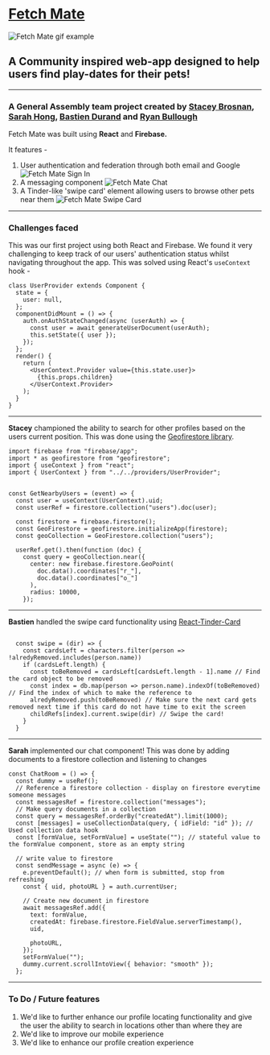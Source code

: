 # [Fetch Mate](https://test1-57cd1.web.app)

![Fetch Mate gif example](https://photos.app.goo.gl/t45yfL7R9H8B9ne49)

## A Community inspired web-app designed to help users find play-dates for their pets!

---

### A General Assembly team project created by [Stacey Brosnan](https://github.com/StaceyBros), [Sarah Hong](https://github.com/sarahhae), [Bastien Durand](https://github.com/BasilExpeditions) and [Ryan Bullough](https://github.com/rjbullough)

<!-- image here showing the home page? -->

Fetch Mate was built using **React** and **Firebase.**

It features -

1. User authentication and federation through both email and Google ![Fetch Mate Sign In](https://photos.app.goo.gl/ymcMHpTortgaGrGc8)
2. A messaging component ![Fetch Mate Chat](https://photos.app.goo.gl/HHEzZ3Zc5HbNY1Qf7)
3. A Tinder-like 'swipe card' element allowing users to browse other pets near them ![Fetch Mate Swipe Card](https://photos.app.goo.gl/KgGG5oevuy7dmjd18)

---

### Challenges faced

This was our first project using both React and Firebase. We found it very challenging to keep track of our users' authentication status whilst navigating throughout the app. This was solved using React's `useContext` hook -

```
class UserProvider extends Component {
  state = {
    user: null,
  };
  componentDidMount = () => {
    auth.onAuthStateChanged(async (userAuth) => {
      const user = await generateUserDocument(userAuth);
      this.setState({ user });
    });
  };
  render() {
    return (
      <UserContext.Provider value={this.state.user}>
        {this.props.children}
      </UserContext.Provider>
    );
  }
}
```

---

**Stacey** championed the ability to search for other profiles based on the users current position. This was done using the [Geofirestore library](https://geofirestore.com/).

```
import firebase from "firebase/app";
import * as geofirestore from "geofirestore";
import { useContext } from "react";
import { UserContext } from "../../providers/UserProvider";


const GetNearbyUsers = (event) => {
  const user = useContext(UserContext).uid;
  const userRef = firestore.collection("users").doc(user);

  const firestore = firebase.firestore();
  const GeoFirestore = geofirestore.initializeApp(firestore);
  const geoCollection = GeoFirestore.collection("users");

  userRef.get().then(function (doc) {
    const query = geoCollection.near({
      center: new firebase.firestore.GeoPoint(
        doc.data().coordinates["r_"],
        doc.data().coordinates["o_"]
      ),
      radius: 10000,
    });
```

---

**Bastien** handled the swipe card functionality using [React-Tinder-Card](https://www.npmjs.com/package/react-tinder-card)

```

  const swipe = (dir) => {
    const cardsLeft = characters.filter(person => !alredyRemoved.includes(person.name))
    if (cardsLeft.length) {
      const toBeRemoved = cardsLeft[cardsLeft.length - 1].name // Find the card object to be removed
      const index = db.map(person => person.name).indexOf(toBeRemoved) // Find the index of which to make the reference to
      alredyRemoved.push(toBeRemoved) // Make sure the next card gets removed next time if this card do not have time to exit the screen
      childRefs[index].current.swipe(dir) // Swipe the card!
    }
  }
```

---

**Sarah** implemented our chat component! This was done by adding documents to a firestore collection and listening to changes

```
const ChatRoom = () => {
  const dummy = useRef();
  // Reference a firestore collection - display on firestore everytime someone messages
  const messagesRef = firestore.collection("messages");
  // Make query documents in a collection
  const query = messagesRef.orderBy("createdAt").limit(1000);
  const [messages] = useCollectionData(query, { idField: "id" }); // Used collection data hook
  const [formValue, setFormValue] = useState(""); // stateful value to the formValue component, store as an empty string

  // write value to firestore
  const sendMessage = async (e) => {
    e.preventDefault(); // when form is submitted, stop from refreshing
    const { uid, photoURL } = auth.currentUser;

    // Create new document in firestore
    await messagesRef.add({
      text: formValue,
      createdAt: firebase.firestore.FieldValue.serverTimestamp(),
      uid,

      photoURL,
    });
    setFormValue("");
    dummy.current.scrollIntoView({ behavior: "smooth" });
  };
```

---

### To Do / Future features

1. We'd like to further enhance our profile locating functionality and give the user the ability to search in locations other than where they are
2. We'd like to improve our mobile experience
3. We'd like to enhance our profile creation experience
